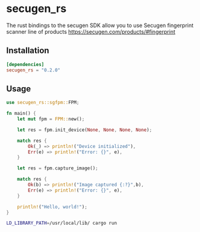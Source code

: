 # secugen_rs

The rust bindings to the secugen SDK allow you to use Secugen fingerprint scanner line of products https://secugen.com/products/#fingerprint


## Installation

```toml
[dependencies]
secugen_rs = "0.2.0"
```

## Usage

```rust
use secugen_rs::sgfpm::FPM;

fn main() {
    let mut fpm = FPM::new();

    let res = fpm.init_device(None, None, None, None);

    match res {
        Ok(_) => println!("Device initialized"),
        Err(e) => println!("Error: {}", e),
    }

    let res = fpm.capture_image();

    match res {
        Ok(b) => println!("Image captured {:?}",b),
        Err(e) => println!("Error: {}", e),
    }

    println!("Hello, world!");
}
```

```bash
LD_LIBRARY_PATH=/usr/local/lib/ cargo run
```
